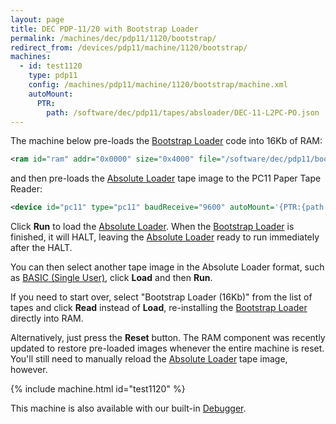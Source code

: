 ```yaml
---
layout: page
title: DEC PDP-11/20 with Bootstrap Loader
permalink: /machines/dec/pdp11/1120/bootstrap/
redirect_from: /devices/pdp11/machine/1120/bootstrap/
machines:
  - id: test1120
    type: pdp11
    config: /machines/pdp11/machine/1120/bootstrap/machine.xml
    autoMount:
      PTR:
        path: /software/dec/pdp11/tapes/absloader/DEC-11-L2PC-PO.json
---
```


The machine below pre-loads the [Bootstrap Loader](/software/dec/pdp11/boot/bootstrap/) code into 16Kb of RAM:

```xml
<ram id="ram" addr="0x0000" size="0x4000" file="/software/dec/pdp11/boot/bootstrap/BOOTSTRAP-16KB.json"/>
```

and then pre-loads the [Absolute Loader](/software/dec/pdp11/tapes/absloader/) tape image to the PC11 Paper Tape Reader:

```xml
<device id="pc11" type="pc11" baudReceive="9600" autoMount='{PTR:{path:"/software/dec/pdp11/tapes/absloader/DEC-11-L2PC-PO.json"}}'>...</device>
```

Click **Run** to load the [Absolute Loader](/software/dec/pdp11/tapes/absloader/).
When the [Bootstrap Loader](/software/dec/pdp11/boot/bootstrap/) is finished, it will HALT,
leaving the [Absolute Loader](/software/dec/pdp11/tapes/absloader/) ready to run immediately after the HALT.

You can then select another tape image in the Absolute Loader format, such as [BASIC (Single User)](/software/dec/pdp11/tapes/basic/),
click **Load** and then **Run**.

If you need to start over, select "Bootstrap Loader (16Kb)" from the list of tapes and click **Read** instead of
**Load**, re-installing the [Bootstrap Loader](/software/dec/pdp11/boot/bootstrap/) directly into RAM.

Alternatively, just press the **Reset** button.  The RAM component was recently updated to restore pre-loaded images whenever
the entire machine is reset.  You'll still need to manually reload the [Absolute Loader](/software/dec/pdp11/tapes/absloader/)
tape image, however.

{% include machine.html id="test1120" %}

This machine is also available with our built-in [Debugger](debugger/).
